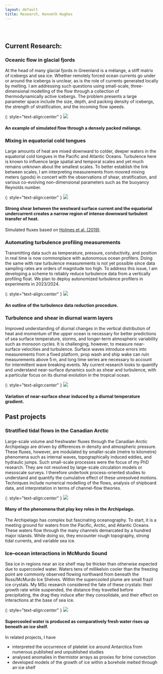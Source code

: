 ```yaml
---
layout: default
title: Research, Kenneth Hughes
---
```

######  

## Current Research: 

### Oceanic flow in glacial fjords

At the head of many glacial fjords in Greenland is a mélange, a stiff matrix of icebergs and sea ice. Whether remotely forced ocean currents go under or around the icebergs is unclear, as is the role of currents generated locally by melting. I am addressing such questions using small-scale, three-dimensional modelling of the flow through a collection of thermodynamically active icebergs. The problem presents a large parameter space include the size, depth, and packing density of icebergs, the strength of stratification, and the incoming flow speeds.

{: style="text-align:center" }
<img src="./melange_schematic.png" style="max-width: 650px"> 

#### An example of simulated flow through a densely packed mélange.

### Mixing in equatorial cold tongues

Large amounts of heat are mixed downward to colder, deeper waters in the equatorial cold tongues in the Pacific and Atlantic Oceans. Turbulence here is known to influence large spatial and temporal scales and yet much remains unknown about the smallest scales. To better establish the link between scales, I am interpreting measurements from moored mixing meters (χpods) in concert with the observations of shear, stratification, and various co-evolving non-dimensional parameters such as the buoyancy Reynolds number.

{: style="text-align:center" }
<img src="./cold_tongue_schematic.png" style="max-width: 650px"> 

#### Strong shear between the westward surface current and the equatorial undercurrent creates a narrow region of intense downward turbulent transfer of heat.
Simulated fluxes based on [Holmes et al. (2019)][H19].

### Automating turbulence profiling measurements

Transmitting data such as temperature, pressure, conductivity, and position in real time is now commonplace with autonomous ocean profilers. Doing the same with raw turbulence measurements is not yet possible since data sampling rates are orders of magnitude too high. To address this issue, I am developing a scheme to reliably reduce turbulence data from a vertically profiling float. We plan to deploy autonomized turbulence profilers in experiments in 2023/2024.

{: style="text-align:center" }
<img src="./reduction_block_chart.png" style="max-width: 550px"> 

#### An outline of the turbulence data reduction procedure.

### Turbulence and shear in diurnal warm layers

Improved understanding of diurnal changes in the vertical distribution of heat and momentum of the upper ocean is necessary for better predictions of sea surface temperature, storms, and longer-term atmospheric variability such as monsoon cycles. It is challenging, however, to measure near-surface velocities and turbulence. Surface waves introduce errors into measurements from a fixed platform, prop wash and ship wake can ruin measurements above 5 m, and long time series are necessary to account for intermittent wave breaking events. My current research looks to quantify and understand near-surface dynamics such as shear and turbulence, with a particular focus on its diurnal evolution in the tropical ocean. 

{: style="text-align:center" }
<img src="./shear_rotation_schematic.png" style="max-width: 550px"> 

#### Variation of near-surface shear induced by a diurnal temperature gradient.


## Past projects

### Stratified tidal flows in the Canadian Arctic

Large-scale volume and freshwater fluxes through the Canadian Arctic Archipelago are driven by differences in density and atmospheric pressure. These fluxes, however, are modulated by smaller-scale (metre to kilometre) phenomena such as internal waves, topographically induced eddies, and hydraulic jumps. Such small-scale processes were the focus of my PhD research. They are not resolved by large-scale circulation models or mesoscale surveys. I therefore undertook process-oriented studies to understand and quantify the cumulative effect of these unresolved motions. Techniques include numerical modelling of the flows, analysis of shipboard data, and interpretation in terms of channel-flow theories.

{: style="text-align:center" }
<img src="./channel_schematic.png" style="max-width: 550px">  


#### Many of the phenomena that play key roles in the Archipelago.

The Archipelago has complex but fascinating oceanography. To start, it is a meeting ground for waters from the Pacific, Arctic, and Atlantic Oceans. These waters flow through the many channels demarcated by a hundred major islands. While doing so, they encounter rough topography, strong tidal currents, and variable sea ice.

### Ice–ocean interactions in McMurdo Sound

Sea ice in regions near an ice shelf may be thicker than otherwise expected due to supercooled water. Waters tens of millikelvin cooler than the freezing point are commonly observed flowing northward from beneath the Ross/McMurdo Ice Shelves. Within the supercooled plume are small frazil ice crystals. My MSc research considered the fate of these crystals: their growth rate while suspended, the distance they travelled before precipitating, the drag they induce after they consolidate, and their effect on interactions at the base of sea ice.

{: style="text-align:center" }
<img src="./ice_shelf_schematic.png" style="max-width: 550px">  

#### Supercooled water is produced as comparatively fresh water rises up beneath an ice shelf.

In related projects, I have 
* interpreted the occurrence of platelet ice around Antarctica from numerous published and unpublished studies
* analysed anomalies in thermistor arrays as proxies for brine convection
* developed models of the growth of ice within a borehole melted through an ice shelf

[H19]: https://doi.org/10.1175/JPO-D-18-0098.1
